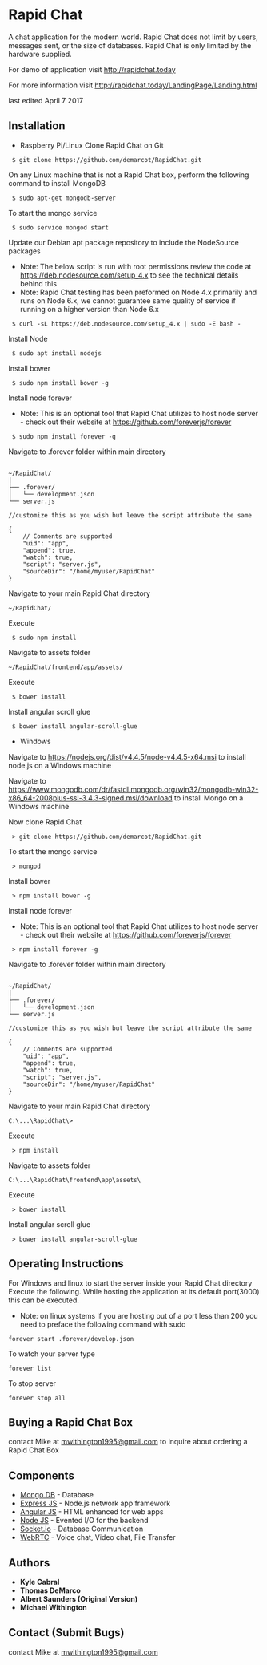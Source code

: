 # Rapid Chat
A chat application for the modern world.
Rapid Chat does not limit by users, messages sent, or the size of databases.
Rapid Chat is only limited by the hardware supplied.

For demo of application visit http://rapidchat.today

For more information visit http://rapidchat.today/LandingPage/Landing.html

last edited April 7 2017

## Installation
* Raspberry Pi/Linux
Clone Rapid Chat on Git

```
 $ git clone https://github.com/demarcot/RapidChat.git
```

On any Linux machine that is not a Rapid Chat box, perform the following command to install MongoDB

```
 $ sudo apt-get mongodb-server
```

To start the mongo service

```
 $ sudo service mongod start
```

Update our Debian apt package repository to include the NodeSource packages
- Note: The below script is run with root permissions review the code at https://deb.nodesource.com/setup_4.x to see the technical details behind this
- Note: Rapid Chat testing has been preformed on Node 4.x primarily and runs on Node 6.x, we cannot guarantee same quality of service if running on a higher version than Node 6.x

```
 $ curl -sL https://deb.nodesource.com/setup_4.x | sudo -E bash -
```

Install Node

```
 $ sudo apt install nodejs
```

Install bower

```
 $ sudo npm install bower -g
```
Install node forever
- Note: This is an optional tool that Rapid Chat utilizes to host node server - check out their website at https://github.com/foreverjs/forever


```
 $ sudo npm install forever -g
```

Navigate to .forever folder within main directory

```

~/RapidChat/
|
├── .forever/
│   └── development.json
└── server.js

//customize this as you wish but leave the script attribute the same

{
    // Comments are supported
    "uid": "app",
    "append": true,
    "watch": true,
    "script": "server.js",
    "sourceDir": "/home/myuser/RapidChat"
}

```

Navigate to your main Rapid Chat directory

```
~/RapidChat/
```
Execute

```
 $ sudo npm install
```

Navigate to assets folder

```
~/RapidChat/frontend/app/assets/
```

Execute

```
 $ bower install
```

Install angular scroll glue

```
 $ bower install angular-scroll-glue
```

* Windows

Navigate to https://nodejs.org/dist/v4.4.5/node-v4.4.5-x64.msi to install node.js on a Windows machine

Navigate to https://www.mongodb.com/dr/fastdl.mongodb.org/win32/mongodb-win32-x86_64-2008plus-ssl-3.4.3-signed.msi/download to install Mongo on a Windows machine


Now clone Rapid Chat

```
 > git clone https://github.com/demarcot/RapidChat.git
```

To start the mongo service

```
 > mongod
```

Install bower

```
 > npm install bower -g
```

Install node forever
- Note: This is an optional tool that Rapid Chat utilizes to host node server - check out their website at https://github.com/foreverjs/forever


```
 > npm install forever -g
```

Navigate to .forever folder within main directory

```

~/RapidChat/
|
├── .forever/
│   └── development.json
└── server.js

//customize this as you wish but leave the script attribute the same

{
    // Comments are supported
    "uid": "app",
    "append": true,
    "watch": true,
    "script": "server.js",
    "sourceDir": "/home/myuser/RapidChat"
}

```

Navigate to your main Rapid Chat directory

```
C:\...\RapidChat\>
```
Execute

```
 > npm install
```

Navigate to assets folder

```
C:\...\RapidChat\frontend\app\assets\
```

Execute

```
 > bower install
```

Install angular scroll glue

```
 > bower install angular-scroll-glue
```

## Operating Instructions

For Windows and linux to start the server inside your Rapid Chat directory Execute the following. While hosting the application at its default port(3000) this can be executed.

- Note: on linux systems if you are hosting out of a port less than 200 you need to preface the following command with sudo

```
forever start .forever/develop.json
```

To watch your server type

```
forever list
```

To stop server

```
forever stop all
```

## Buying a Rapid Chat Box
contact Mike at mwithington1995@gmail.com to inquire about ordering a Rapid Chat Box 

## Components
- [Mongo DB](https://www.mongodb.com/) - Database
- [Express JS](https://expressjs.com/) - Node.js network app framework
- [Angular JS](https://angularjs.org/) - HTML enhanced for web apps
- [Node JS](https://nodejs.org/en/) - Evented I/O for the backend
- [Socket.io](https://socket.io/) - Database Communication
- [WebRTC](https://github.com/muaz-khan/RTCMultiConnection) - Voice chat, Video chat, File Transfer

## Authors
* **Kyle Cabral**
* **Thomas DeMarco**
* **Albert Saunders (Original Version)**
* **Michael Withington**


## Contact (Submit Bugs)
contact Mike at mwithington1995@gmail.com

